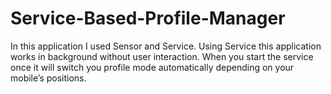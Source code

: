 # Service-Based-Profile-Manager

In this application I used Sensor and Service. Using Service this application works in background without user interaction. When you start the service once it will switch you profile mode automatically depending on your mobile’s positions.
